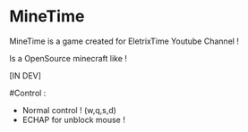 # MineTime

MineTime is a game created for EletrixTime Youtube Channel !

Is a OpenSource minecraft like !

[IN DEV]

#Control :
 - Normal control ! (w,q,s,d)
 - ECHAP for unblock mouse !
